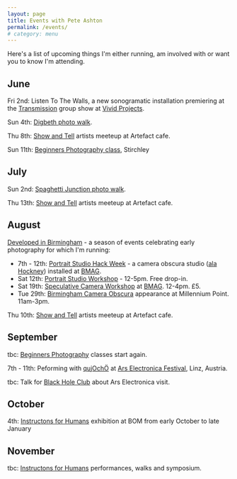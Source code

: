 ```yaml
---
layout: page
title: Events with Pete Ashton
permalink: /events/
# category: menu
---
```


Here's a list of upcoming things I'm either running, am involved with or want you to know I'm attending.

## June

Fri 2nd: Listen To The Walls, a new sonogramatic installation premiering at the [Transmission](http://www.vividprojects.org.uk/programme/transmission/) group show at [Vivid Projects](http://www.vividprojects.org.uk/programme/).

Sun 4th: [Digbeth photo walk](https://ti.to/photo-school/digbeth-june-2017).

Thu 8th: [Show and Tell](http://art.peteashton.com/showandtell/) artists meeteup at Artefact cafe.

Sun 11th: [Beginners Photography class](https://ti.to/photo-school/beginners-photography-loaf-june-11), Stirchley

## July

Sun 2nd: [Spaghetti Junction photo walk](https://ti.to/photo-school/spaghetti-junction-summer-2017).

Thu 13th: [Show and Tell](http://art.peteashton.com/showandtell/) artists meeteup at Artefact cafe.

## August

[Developed in Birmingham](https://www.developedinbirmingham.com) - a season of events celebrating early photography for which I'm running:

- 7th - 12th: [Portrait Studio Hack Week](https://www.developedinbirmingham.com/programme/portrait-studio-hack-week/) - a camera obscura studio ([ala Hockney](http://bhamobscura.com/2014/08/david-hockneys-secret-knowledge/)) installed at [BMAG](http://www.birminghammuseums.org.uk/bmag).
- Sat 12th: [Portrait Studio Workshop](https://www.developedinbirmingham.com/programme/portrait-studio-drop-in-workshop/) - 12-5pm. Free drop-in.
- Sat 19th: [Speculative Camera Workshop](https://www.developedinbirmingham.com/programme/speculative-cameras-workshop/) at [BMAG](http://www.birminghammuseums.org.uk/bmag). 12-4pm. £5.
- Tue 29th: [Birmingham Camera Obscura](https://www.developedinbirmingham.com/programme/bham-camera-obscura-appearance/) appearance at Millennium Point. 11am-3pm.

Thu 10th: [Show and Tell](http://art.peteashton.com/showandtell/) artists meeteup at Artefact cafe.

## September

tbc: [Beginners Photography](http://photo-school.co.uk/beginners-photography/) classes start again.

7th - 11th: Peforming with [qujOchÖ](http://qujochoe.org) at [Ars Electronica Festival](https://www.aec.at/ai/en/), Linz, Austria.

tbc: Talk for [Black Hole Club](http://www.vividprojects.org.uk/programme/black-hole-club-2017/) about Ars Electronica visit.  

## October

4th: [Instructons for Humans](http://art.peteashton.com/instructions-for-humans/) exhibition  at BOM from early October to late January

## November

tbc: [Instructons for Humans](http://art.peteashton.com/instructions-for-humans/) performances, walks and symposium.